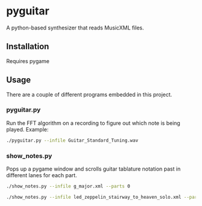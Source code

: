 # pyguitar

A python-based synthesizer that reads MusicXML files.

## Installation

Requires pygame

## Usage

There are a couple of different programs embedded in this project.

### pyguitar.py

Run the FFT algorithm on a recording to figure out which note is being played.  Example:

```bash
./pyguitar.py --infile Guitar_Standard_Tuning.wav 
```

### show_notes.py

Pops up a pygame window and scrolls guitar tablature notation past in different lanes for each part.

```bash
./show_notes.py --infile g_major.xml --parts 0

./show_notes.py --infile led_zeppelin_stairway_to_heaven_solo.xml --parts 0,1,2,3,4,5,6,7
```
